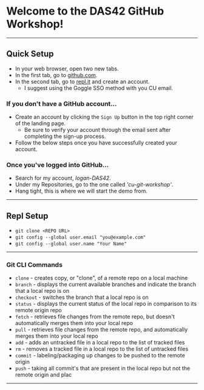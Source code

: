 # Welcome to the DAS42 GitHub Workshop!
---
## Quick Setup
- In your web browser, open two new tabs.
- In the first tab, go to [github.com](github.com).
- In the second tab, go to [repl.it](https://repl.it/) and create an account.
	- I suggest using the Goggle SSO method with you CU email.

### If you don't have a GitHub account...
- Create an account by clicking the `Sign Up` button in the top right corner of the landing page.
	- Be sure to verify your account through the email sent after completing the sign-up process.
- Follow the below steps once you have successfully created your account.

### Once you've logged into GitHub...
- Search for my account, _logan-DAS42_.
- Under my Repositories, go to the one called _'cu-git-workshop'_.
- Hang tight, this is where we will start the demo from.

---
## Repl Setup
- `git clone <REPO URL>`
- `git config --global user.email "you@example.com"`
- `git config --global user.name "Your Name"`

---
### Git CLI Commands
- `clone` - creates copy, or "clone", of a remote repo on a local machine
- `branch` - displays the current available branches and indicate the branch that a local repo is on
- `checkout` - switches the branch that a local repo is on
- `status` - displays the current status of the local repo in comparison to its remote origin repo
- `fetch` - retrieves file changes from the remote repo, but doesn't automatically merges them into your local repo
- `pull` - retrieves file changes from the remote repo, and automatically merges them into your local repo
- `add` - adds an untracked file in a local repo to the list of tracked files
- `rm` - removes a tracked file in a local repo to the list of untracked files
- `commit` - labeling/packaging up changes to be pushed to the remote origin
- `push` - taking all commit's that are present in the local repo but not the remote origin and plac
---
